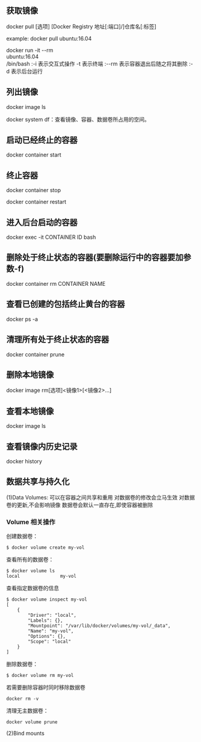 ## 获取镜像

docker pull [选项] [Docker Registry 地址[:端口]/]仓库名[:标签]

example:
docker pull ubuntu:16.04

docker run -it --rm \
    ubuntu:16.04 \
    /bin/bash
:-i 表示交互式操作 -t 表示终端
:--rm 表示容器退出后随之将其删除
:-d 表示后台运行
## 列出镜像
docker image ls

docker system df：查看镜像、容器、数据卷所占用的空间。
## 启动已经终止的容器
docker container start

## 终止容器
docker container stop

docker container restart

## 进入后台启动的容器
docker exec -it CONTAINER ID bash
## 删除处于终止状态的容器(要删除运行中的容器要加参数-f)
docker container rm CONTAINER NAME

## 查看已创建的包括终止黄台的容器
docker ps -a 
## 清理所有处于终止状态的容器
docker container prune

## 删除本地镜像
docker image rm[选项]<镜像1>[<镜像2>...]

## 查看本地镜像
docker image ls

## 查看镜像内历史记录
docker history


## 数据共享与持久化
(1)Data Volumes:
可以在容器之间共享和重用
对数据卷的修改会立马生效
对数据卷的更新,不会影响镜像
数据卷会默认一直存在,即使容器被删除
### Volume 相关操作
创建数据卷：
```docker
$ docker volume create my-vol
```
查看所有的数据卷：
```docker
$ docker volume ls
local               my-vol
```
查看指定数据卷的信息
```docker 
$ docker volume inspect my-vol
[
    {
        "Driver": "local",
        "Labels": {},
        "Mountpoint": "/var/lib/docker/volumes/my-vol/_data",
        "Name": "my-vol",
        "Options": {},
        "Scope": "local"
    }
]
```
删除数据卷：
```docker
$ docker volume rm my-vol
```
若需要删除容器时同时移除数据卷
```docker
docker rm -v
```

清理无主数据卷：
```docker
docker volume prune
```

(2)Bind mounts
